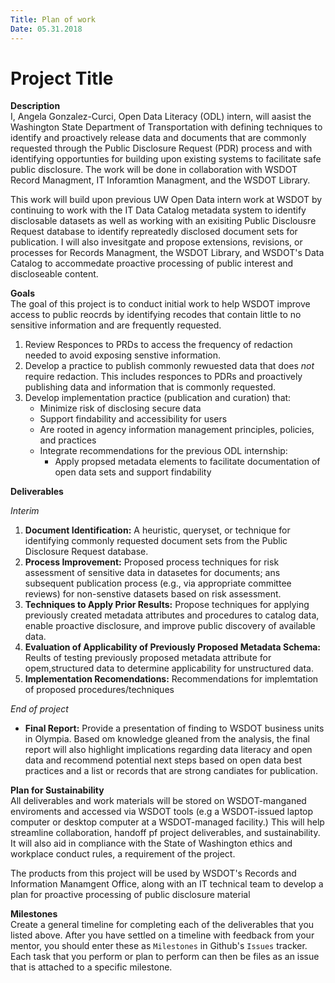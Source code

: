 ```yaml
---
Title: Plan of work
Date: 05.31.2018
---
```


# Project Title

**Description**   
I, Angela Gonzalez-Curci, Open Data Literacy (ODL) intern, will aasist the Washington State Department of Transportation with defining techniques to identify and proactively release data and documents that are commonly requested through the Public Disclosure Request (PDR) process and with identifying opportunties for building upon existing systems to facilitate safe public disclosure. The work will be done in collaboration with WSDOT Record Managment, IT Inforamtion Managment, and the WSDOT Library.

This work will build upon previous UW Open Data intern work at WSDOT by continuing to work with the IT Data Catalog metadata system to identify disclosable datasets as well as working with an exisiting Public Disclousre Request database to identify repreatedly disclosed document sets for  publication. I will also invesitgate and propose extensions, revisions, or processes for Records Managment, the WSDOT Library, and WSDOT's Data Catalog to accommedate proactive processing of public interest and discloseable content.

**Goals**     
The goal of this project is to conduct initial work to help WSDOT improve access to public reocrds by identifying recodes that contain little to no sensitive information and are frequently requested.  

1. Review Responces to PRDs to access the frequency of redaction needed to avoid exposing senstive information. 
2. Develop a practice to publish commonly rewuested data that does _not_ require redaction. This includes responces to PDRs and     proactively publishing data and information that is commonly requested. 
3. Develop implementation practice (publication and curation) that:
    * Minimize risk of disclosing secure data 
    * Support findability and accessibility for users 
    * Are rooted in agency information management principles, policies, and practices 
    * Integrate recommendations for the previous ODL internship:
      * Apply propsed metadata elements to facilitate documentation of open data sets and support findability 


**Deliverables**    

*Interim*     
1. **Document Identification:** A heuristic, queryset, or technique for identifying commonly requested document sets from the Public Disclosure Request database.
2. **Process Improvement:** Proposed process techniques for risk assessment of sensitive data in datasetes for documents; ans subsequent publication process (e.g., via appropriate committee reviews) for non-senstive datasets based on risk assessment. 
3. **Techniques to Apply Prior Results:** Propose techniques for applying previously created metadata attributes and procedures to catalog data, enable proactive disclosure, and improve public discovery of available data. 
4. **Evaluation of Applicability of Previously Proposed Metadata Schema:** Reults of testing previously proposed metadata attribute for opem,structured  data to determine applicability for unstructured data. 
5. **Implementation Recomendations:** Recommendations for implemtation of proposed procedures/techniques 

*End of project*
* **Final Report:** Provide a presentation of finding to WSDOT business units in Olympia. Based om knowledge gleaned from the analysis, the final report will also highlight implications regarding data literacy and open data and recommend potential next steps based on open data best practices and a list or records that are strong candiates for publication. 

**Plan for Sustainability**       
All deliverables and work materials will be stored on WSDOT-manganed enviroments and accessed via WSDOT tools (e.g a WSDOT-issued laptop computer or desktop computer at a WSDOT-managed facility.) This will help streamline collaboration, handoff pf project deliverables, and sustainability. It will also aid in compliance with the State of Washington ethics and workplace conduct rules, a requirement of the project. 

The products from this project will be used by WSDOT's Records and Information Manamgent Office, along with an IT technical team to develop a plan for proactive processing of public disclosure material 

**Milestones**    
Create a general timeline for completing each of the deliverables that you listed above. After you have settled on a timeline with feedback from your mentor, you should enter these as `Milestones` in Github's `Issues` tracker. Each task that you perform or plan to perform can then be files as an issue that is attached to a specific milestone.
